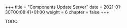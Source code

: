 +++
title = "Components Update Server"
date = 2021-01-30T00:08:41+01:00
weight = 6
chapter = false
+++


TODO
